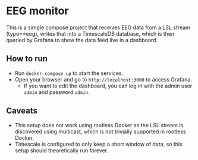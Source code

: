 # EEG monitor
This is a simple compose project that receives EEG data from a LSL stream (type==eeg), writes that into a TimescaleDB database, which is then queried by Grafana to show the data feed live in a dashboard.

## How to run
- Run `docker-compose up` to start the services.
- Open your browser and go to `http://localhost:3000` to access Grafana.
  - If you want to edit the dashboard, you can log in with the admin user `admin` and password `admin`.

## Caveats
- This setup does not work using rootless Docker as the LSL stream is discovered using multicast, which is not trivially supported in rootless Docker.
- Timescale is configured to only keep a short window of data, so this setup should theoretically run forever.